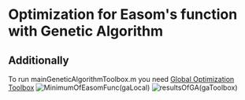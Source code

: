 # Optimization for Easom's function with Genetic Algorithm
## Additionally
To run mainGeneticAlgorithmToolbox.m you need [Global Optimization Toolbox](https://www.mathworks.com/products/global-optimization.html)
![MinimumOfEasomFunc(gaLocal)](https://user-images.githubusercontent.com/33631875/83304413-7e8f1b00-a207-11ea-94dc-7bd9ace74149.jpg)
![resultsOfGA(gaToolbox)](https://user-images.githubusercontent.com/33631875/83304610-d3cb2c80-a207-11ea-8763-b6c975d249d0.jpg)
